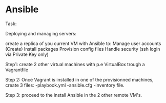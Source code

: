 # Ansible

Task:

Deploying and managing servers: 

  create a replica of you current VM with Ansible to:
        Manage user accounts (Create)
        Install packages
        Provision config files
        Handle security (ssh login via Private Key only)

Step1: create 2 other virtual machines with p.e VirtualBox trough a Vagrantfile

Step 2: Once Vagrant is installed in one of the provisionned machines, create 3 files: 
-playbook.yml
-ansible.cfg
-inventory file.

Step 3: proceed to the install Ansible in the 2 other remote VM's.